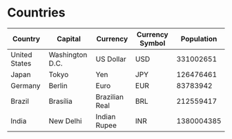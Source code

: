 # Countries

Country | Capital | Currency | Currency Symbol | Population
| - | - | - | - | - |
United States | Washington D.C. | US Dollar | USD | 331002651
Japan | Tokyo | Yen | JPY | 126476461
Germany | Berlin | Euro | EUR | 83783942
Brazil | Brasília | Brazilian Real | BRL | 212559417
India | New Delhi | Indian Rupee | INR | 1380004385